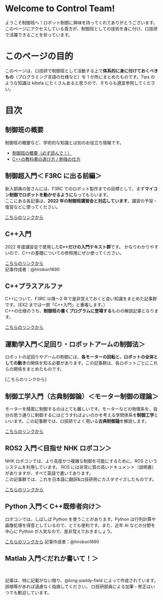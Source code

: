 # Welcome to Control Team!

ようこそ制御班へ！ロボット制御に興味を持ってくれてありがとうございます。
このページにアクセスしている貴方が、制御班としての技術を身に付け、ロ技研で活躍できることを祈っています。

# このページの目的

このページは、ロ技研で制御班として活動する上で**体系的に身に付けておくべきもの**（プログラミング言語の仕様など）を 1 か所にまとめたものです。Tips のような知識は kibela にたくさんあると思うので、そちらも適宜参照してください。

# 目次

## 制御班の概要

制御班の概要など、学術的な知識とは別のお役立ち情報です。

- [制御班の概要（必ず読んで！）](./overview/00_overview.md)
- [C++の教科書の選び方 / 勉強の仕方](./overview/01_textbook.md)

## 制御超入門＜ F3RC に出る前編＞

新入部員の皆さんには、F3RC でのロボット製作までの目標として、まず**マイコン制御でロボットを動かせるように**なってもらいます。<br>
ここにある各記事は、**2022 年の制御班講習会と対応しています**。講習の予習・復習などに使ってください。<br>

[こちらのリンクから](./mbed_intro/B_index_lecture.md)

## C++入門

2022 年度講習会で使用した**C++だけの入門テキスト群**です。
かなりわかりやすいので、C++の基礎についての参照用にぜひ使ってください。<br>

[こちらのリンクから](https://hirobon1690.github.io/intro-to-cpp/) <br>
記事作成者：@hirobon1690

## C++プラスアルファ

C++について、F3RC 以降〜2 年で是非覚えておくと良い知識をまとめた記事群です。（EX2 までは一部「C++入門」と重複します。）<br>
C++の仕様のうち、**制御班の書くプログラムに登場する**ものの解説記事となります。<br>

[こちらのリンクから](./cpp_plus/C_index_cppplus.md)

## 運動学入門＜足回り・ロボットアームの制御法＞

ロボットの足回りやアームの制御には、**各モーターの回転と、ロボットの全体としての動き**の関係を知る必要があります。この記事群は、各ロボットごとにこれらの関係をまとめたものです。

[こちらのリンクから]

## 制御工学入門（古典制御論）＜モーター制御の理論＞

モーターを精密に制御するのはとても難しいです。モーターなどの物理系を、自分の思う通りに制御するにはどうすればよいのかを考える学問体系を**制御工学**といいます。この記事群では、ロ技研でよく用いる**古典制御論**を解説します。<br>

[こちらのリンクから](./ctrl_engineering/index_ctrl.md)

## ROS2 入門＜目指せ NHK ロボコン＞

NHK ロボコンでは、より高度かつ複雑な制御を可能にするために、ROS というシステムを利用しています。
ROS には非常に質の高いドキュメント（説明書）がありますが、すべて英語で書いてあります。<br>
この記事群では、これを日本語に翻訳&ロ技研用にカスタマイズしたものです。<br>

[こちらのリンクから](./ros2_intro/index_ros2.md)

## Python 入門＜ C++既修者向け＞

ロボコンでは、しばしば Python を使うことがあります。Python は行列計算や画像処理を得意としているので、とても便利です。また、近年 AI などの分野を中心に Python が人気なので、是非覚えておきましょう。<br>

[こちらのリンクから](https://hirobon1690.github.io/intro-to-python/)
記事作成者：@hirobon1690

## Matlab 入門＜だれか書いて！＞

<br>

記事は、特に記載がない限り、@long-paddy-field によって作成されています。誤植等があれば遠慮なく指摘してください。
ロ技研部員による加筆・修正はいつでも歓迎しています。
